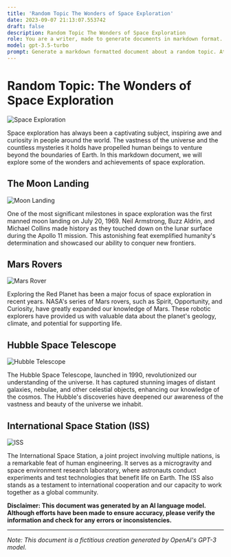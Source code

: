 ```yaml
---
title: 'Random Topic The Wonders of Space Exploration'
date: 2023-09-07 21:13:07.553742
draft: false
description: Random Topic The Wonders of Space Exploration
role: You are a writer, made to generate documents in markdown format. It is very important that all of the documents you generate are in valid markdown format.
model: gpt-3.5-turbo
prompt: Generate a markdown formatted document about a random topic. At the bottom, include a disclaimer explaining that the document was generated by you. The first line of the document should be the title. Make sure that the entire document is in proper markdown format, using a mix of various tags to make the document visually appealing.
---
```


# Random Topic: The Wonders of Space Exploration

![Space Exploration](https://www.nasa.gov/sites/default/files/thumbnails/image/pia21707-16.jpg)

Space exploration has always been a captivating subject, inspiring awe and curiosity in people around the world. The vastness of the universe and the countless mysteries it holds have propelled human beings to venture beyond the boundaries of Earth. In this markdown document, we will explore some of the wonders and achievements of space exploration.

## The Moon Landing
![Moon Landing](https://www.nasa.gov/sites/default/files/styles/full_width_feature/public/thumbnails/image/224975main_image_feature_1026_jwfull.jpg)

One of the most significant milestones in space exploration was the first manned moon landing on July 20, 1969. Neil Armstrong, Buzz Aldrin, and Michael Collins made history as they touched down on the lunar surface during the Apollo 11 mission. This astonishing feat exemplified humanity's determination and showcased our ability to conquer new frontiers.

## Mars Rovers
![Mars Rover](https://www.nasa.gov/sites/default/files/thumbnails/image/s81-30498.jpg)

Exploring the Red Planet has been a major focus of space exploration in recent years. NASA's series of Mars rovers, such as Spirit, Opportunity, and Curiosity, have greatly expanded our knowledge of Mars. These robotic explorers have provided us with valuable data about the planet's geology, climate, and potential for supporting life.

## Hubble Space Telescope
![Hubble Telescope](https://www.nasa.gov/sites/default/files/thumbnails/image/heic1807a.jpg)

The Hubble Space Telescope, launched in 1990, revolutionized our understanding of the universe. It has captured stunning images of distant galaxies, nebulae, and other celestial objects, enhancing our knowledge of the cosmos. The Hubble's discoveries have deepened our awareness of the vastness and beauty of the universe we inhabit.

## International Space Station (ISS)
![ISS](https://www.nasa.gov/sites/default/files/thumbnails/image/33913220552_685342bc5f_k.jpg)

The International Space Station, a joint project involving multiple nations, is a remarkable feat of human engineering. It serves as a microgravity and space environment research laboratory, where astronauts conduct experiments and test technologies that benefit life on Earth. The ISS also stands as a testament to international cooperation and our capacity to work together as a global community.

**Disclaimer: This document was generated by an AI language model. Although efforts have been made to ensure accuracy, please verify the information and check for any errors or inconsistencies.**

---

*Note: This document is a fictitious creation generated by OpenAI's GPT-3 model.*